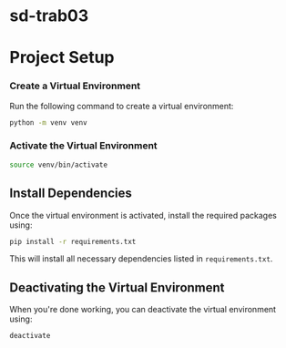 # sd-trab03

# Project Setup

### Create a Virtual Environment
Run the following command to create a virtual environment:

```sh
python -m venv venv
```

### Activate the Virtual Environment
  ```sh
  source venv/bin/activate
  ```

## Install Dependencies
Once the virtual environment is activated, install the required packages using:

```sh
pip install -r requirements.txt
```

This will install all necessary dependencies listed in `requirements.txt`.

## Deactivating the Virtual Environment
When you're done working, you can deactivate the virtual environment using:

```sh
deactivate
```

